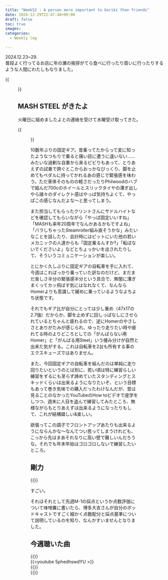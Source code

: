 ```yaml
---
title: "Week52 : A person more important to Goriki than friends"
date: 2024-12-29T22:47:48+09:00
draft: false
toc: true
images:
categories:
  - Weekly log

---
```

2024.12.23~29.  
普段よく行ってるお店に年の瀬の挨拶がてら食べに行ったり買いに行ったりするような人間にわたしもなりました。

{{<figure src="/images/images/241227.webp" >}}

<!--more-->

## MASH STEEL がきたよ

火曜日に組めましたよとの連絡を受けて水曜受け取ってきた。

{{<figure src="/images/2024/1229_ms.webp" >}}

10数年ぶりの固定ギア。昔乗ってたからって変に知ったようなつもりで乗ると痛い目に遭うに違いない……みたいな過剰な自重から来るビビりもあって、とりあえずの試乗で跨ぐとこからおっかなびっくり、脚を止めてもペダルに持ってかれるあの感じで緊張感を味わう。ただ車体そのものの軽さだったりPhilwoodのハブで組んだ700cのホイールとスリックタイヤの漕ぎ出しやら諸々のダイレクト感はやっぱ気持ちよくて、やっぱこの感じなんだよな～と思ってしまう。

また担当してもらったクリントさんにサドルハイトなどを確認してもらいながら「やっぱ固定いいすね」「MASHも来年20周年でなんかあるかもですよね」「バラしちゃったSteamroller組み直そうかな」みたいなことを話したり、会計時にはピットにいた他の若いメカニックの人達からも「固定乗るんすか?」「転ばないでくださいよ」などとちょっかいを出されたりして、そういうコミュニケーションが楽しい。

とにかく久しぶりに固定ギアの自転車を手に入れて、今週はこればっかり乗っていた訳なのだけど、まだまだ楽しさ半分の緊張感半分という具合で、無闇に漕ぎまくってカッ飛ばす気にはなれなくて、なんならHomerよりも意識して緩めに乗っているようなよちよち状態です。

それでもギア比が自分にとっては少し重め（47x17の2.7強）だからか、脚を止めずに回しっぱなしにさせられているとちゃんと疲れるので、逆にHomerのやさしさとありがたみが感じられ、ゆったり走りたい時や疲れてる時のよりどころとしての「がんばらない用Homer」と「がんばる用Steel」いう棲み分けが自然と出来た気がする。これは自転車を2台も所有する事のエクスキューズではありません。

また、今回固定ギアの自転車を組んだのは単純に走り回りたいというのとは別に、若い頃は特に練習らしい練習をするにも至らず諦めていたスタンディングとスキッドくらいは出来るようになりたいぞ、という目標もあって巻き気味での購入だったわけなんだが、昔は見ることのなかったYouTubeのHow toビデオで座学をしつつ、週末に人目を盗んで練習してみたところ、無様ながらもとりあえずは出来るようになったりもして、これが結構嬉しい&楽しい。

欲張ってこの調子でフロントアップあたりも出来るようにならんかな～なんてつい思ってしまうけれども、こっから先はまあそれなりに高い壁で難しいんだろうな。それでも年末年始はゴロゴロしないで練習したいところ。

## 剛力

{{<youtube KAn-BZurcKA >}}

すごい。

それはそれとして先週M-1の採点というか点数評価について味噌糞に書いたら、博多大吉さんが自分のポッドキャストですごく細かく点数配分と採点基準について説明しているのを知り、なんかすいませんとなりました。

## 今週聴いた曲

{{<youtube A8dBmTbXrnM >}}  
{{<youtube 5phedhswdYU >}}  
{{<youtube _f3C3YJq37c >}}  
{{<youtube jVeyVe12hgY >}}